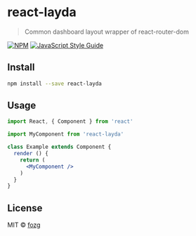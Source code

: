 # react-layda

> Common dashboard layout wrapper of react-router-dom

[![NPM](https://img.shields.io/npm/v/react-layda.svg)](https://www.npmjs.com/package/react-layda) [![JavaScript Style Guide](https://img.shields.io/badge/code_style-standard-brightgreen.svg)](https://standardjs.com)

## Install

```bash
npm install --save react-layda
```

## Usage

```jsx
import React, { Component } from 'react'

import MyComponent from 'react-layda'

class Example extends Component {
  render () {
    return (
      <MyComponent />
    )
  }
}
```

## License

MIT © [fozg](https://github.com/fozg)
